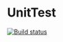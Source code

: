 # UnitTest
[![Build status](https://ci.appveyor.com/api/projects/status/kbyns4eomutpti7f?svg=true)](https://ci.appveyor.com/project/Shuusui/unittest)
